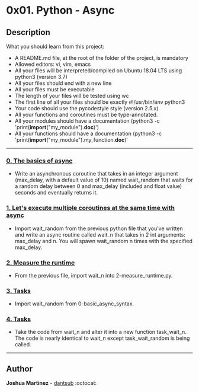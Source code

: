 # 0x01. Python - Async

## Description

What you should learn from this project:

* A README.md file, at the root of the folder of the project, is mandatory
* Allowed editors: vi, vim, emacs
* All your files will be interpreted/compiled on Ubuntu 18.04 LTS using python3 (version 3.7)
* All your files should end with a new line
* All your files must be executable
* The length of your files will be tested using wc
* The first line of all your files should be exactly #!/usr/bin/env python3
* Your code should use the pycodestyle style (version 2.5.x)
* All your functions and coroutines must be type-annotated.
* All your modules should have a documentation (python3 -c 'print(__import__("my_module").__doc__)')
* All your functions should have a documentation (python3 -c 'print(__import__("my_module").my_function.__doc__)'

---

### [0. The basics of async](./0-basic_async_syntax.py)

* Write an asynchronous coroutine that takes in an integer argument (max_delay, with a default value of 10) named wait_random that waits for a random delay between 0 and max_delay (included and float value) seconds and eventually returns it.

### [1. Let's execute multiple coroutines at the same time with async](./1-concurrent_coroutines.py)

* Import wait_random from the previous python file that you’ve written and write an async routine called wait_n that takes in 2 int arguments: max_delay and n. You will spawn wait_random n times with the specified max_delay.

### [2. Measure the runtime](./2-measure_runtime.py)

* From the previous file, import wait_n into 2-measure_runtime.py.

### [3. Tasks](./3-tasks.py)

* Import wait_random from 0-basic_async_syntax.

### [4. Tasks](./4-tasks.py)

* Take the code from wait_n and alter it into a new function task_wait_n.  The code is nearly identical to wait_n except task_wait_random is being called.

---

## Author

**Joshua Martinez** - [dantsub](https://github.com/dantsub) :octocat:
